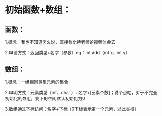 # 初始函数+数组：

## 函数：

1.概念：我也不知道怎么说，直接看比特老师的视频体会去

2.申请方式：返回类型+名字（参数）eg：int Add（int x，int y）



## 数组：

1.概念：一组相同类型元素的集合

2.申明方式：元素类型（int、char ）+名字+[元素个数]；说个点哈，对于不完全初始化的数组，剩下的空间默认初始化为0

3.数组通过下标访问：名字+下标（0下标表示第一个元素，以此类推）

